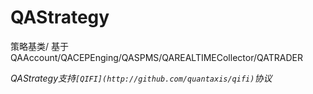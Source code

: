 # QAStrategy
策略基类/ 基于QAAccount/QACEPEnging/QASPMS/QAREALTIMECollector/QATRADER

_QAStrategy支持```[QIFI](http://github.com/quantaxis/qifi)```协议_



